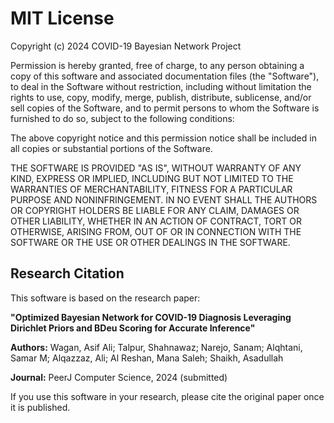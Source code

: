 # MIT License

Copyright (c) 2024 COVID-19 Bayesian Network Project

Permission is hereby granted, free of charge, to any person obtaining a copy of this software and associated documentation files (the "Software"), to deal in the Software without restriction, including without limitation the rights to use, copy, modify, merge, publish, distribute, sublicense, and/or sell copies of the Software, and to permit persons to whom the Software is furnished to do so, subject to the following conditions:

The above copyright notice and this permission notice shall be included in all copies or substantial portions of the Software.

THE SOFTWARE IS PROVIDED "AS IS", WITHOUT WARRANTY OF ANY KIND, EXPRESS OR IMPLIED, INCLUDING BUT NOT LIMITED TO THE WARRANTIES OF MERCHANTABILITY, FITNESS FOR A PARTICULAR PURPOSE AND NONINFRINGEMENT. IN NO EVENT SHALL THE AUTHORS OR COPYRIGHT HOLDERS BE LIABLE FOR ANY CLAIM, DAMAGES OR OTHER LIABILITY, WHETHER IN AN ACTION OF CONTRACT, TORT OR OTHERWISE, ARISING FROM, OUT OF OR IN CONNECTION WITH THE SOFTWARE OR THE USE OR OTHER DEALINGS IN THE SOFTWARE.

## Research Citation

This software is based on the research paper:

**"Optimized Bayesian Network for COVID-19 Diagnosis Leveraging Dirichlet Priors and BDeu Scoring for Accurate Inference"**

**Authors:** Wagan, Asif Ali; Talpur, Shahnawaz; Narejo, Sanam; Alqhtani, Samar M; Alqazzaz, Ali; Al Reshan, Mana Saleh; Shaikh, Asadullah

**Journal:** PeerJ Computer Science, 2024 (submitted)

If you use this software in your research, please cite the original paper once it is published.